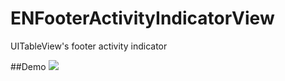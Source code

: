 ENFooterActivityIndicatorView
=============================

UITableView's footer activity indicator

##Demo
![](http://i.imgur.com/EVpes91.gif)
